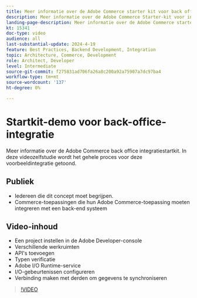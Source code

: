 ```yaml
---
title: Meer informatie over de Adobe Commerce starter kit voor back office-integratie
description: Meer informatie over de Adobe Commerce Starter-kit voor integratie in back office. Deze videodemonstratie toont de kracht en het gemak om met de integratie van het achterkantoor te verbinden gebruikend deze benadering.
landing-page-description: Meer informatie over de Adobe Commerce starter kit voor back office-integratie
kt: 15341
doc-type: video
audience: all
last-substantial-update: 2024-4-19
feature: Best Practices, Backend Development, Integration
topic: Architecture, Commerce, Development
role: Architect, Developer
level: Intermediate
source-git-commit: f275831ad706fa26a8c200a92a75907a7dc97ba4
workflow-type: tm+mt
source-wordcount: '137'
ht-degree: 0%

---
```



# Startkit-demo voor back-office-integratie

Meer informatie over de Adobe Commerce back office integratiestartkit. In deze videozelfstudie wordt het gehele proces voor deze voorbeeldintegratie getoond.

## Publiek

* Iedereen die dit concept moet begrijpen.
* Commerce-toepassingen die hun Adobe Commerce-toepassing moeten integreren met een back-end systeem

## Video-inhoud

* Een project instellen in de Adobe Developer-console
* Verschillende werkruimten
* API&#39;s toevoegen
* Typen verificatie
* Adobe I/O Runtime-service
* I/O-gebeurtenissen configureren
* Verbinding maken met derden om gegevens te synchroniseren

>[!VIDEO](https://video.tv.adobe.com/v/3428629?learn=on)